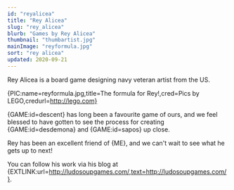 ```yaml
---
id: "reyalicea"
title: "Rey Alicea"
slug: "rey_alicea"
blurb: "Games by Rey Alicea"
thumbnail: "thumbartist.jpg"
mainImage: "reyformula.jpg"
sort: "rey alicea"
updated: 2020-09-21
---
```


Rey Alicea is a board game designing navy veteran artist from the US.

{PIC:name=reyformula.jpg,title=The formula for Rey!,cred=Pics by LEGO,credurl=http://lego.com}

{GAME:id=descent} has long been a favourite game of ours, and we feel blessed to have gotten to see the process for creating {GAME:id=desdemona} and {GAME:id=sapos} up close.

Rey has been an excellent friend of {ME}, and we can't wait to see what he gets up to next!

You can follow his work via his blog at {EXTLINK:url=http://ludosoupgames.com/,text=http://ludosoupgames.com/}.
